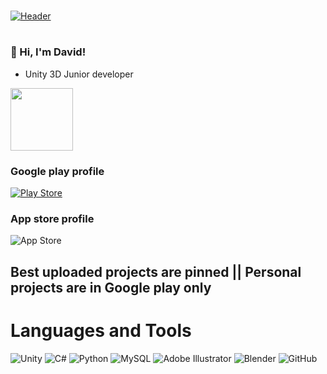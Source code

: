 #

[![Header](https://github.com/yeview/yeview/blob/main/assets/IMG_3174.PNG)]()

#

### 👋 Hi, I'm David!
- Unity 3D Junior developer

<img src="https://github.com/yeview/yeview/blob/main/assets/UJP.png" width="100" height="100">

### Google play profile 
[![Play Store](https://img.shields.io/badge/Google_Play-414141?style=for-the-badge&logo=google-play&logoColor=white)](https://play.google.com/store/apps/developer?id=Marquess)

### App store profile
![App Store](https://img.shields.io/badge/Soon-App_Store-0D96F6?style=for-the-badge&logo=app-store&logoColor=white)

## Best uploaded projects are pinned || Personal projects are in Google play only

# Languages and Tools
![Unity](https://img.shields.io/badge/-Unity3D-090909?style=for-the-badge&logo=unity)
![C#](https://img.shields.io/badge/-C%23-%234B275F.svg?style=for-the-badge&logo=C-sharp)
![Python](https://img.shields.io/badge/python-%2314354C.svg?style=for-the-badge&logo=python&logoColor=white)
![MySQL](https://img.shields.io/badge/mysql-%2300599C.svg?style=for-the-badge&logo=mysql&logoColor=white)
![Adobe Illustrator](https://img.shields.io/badge/adobeillustrator-%23FF9A00.svg?style=for-the-badge&logo=adobeillustrator&logoColor=white)
![Blender](https://img.shields.io/badge/blender-%23F5792A.svg?style=for-the-badge&logo=blender&logoColor=white)
![GitHub](https://img.shields.io/badge/github-%23121011.svg?style=for-the-badge&logo=github&logoColor=white)
<!--- ![Visual Studio](https://img.shields.io/badge/VisualStudio-5C2D91.svg?style=for-the-badge&logo=visual-studio&logoColor=white) --->


<!---
yeview/yeview is a ✨ special ✨ repository because its `README.md` (this file) appears on your GitHub profile.
You can click the Preview link to take a look at your changes.
--->
